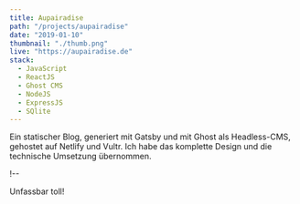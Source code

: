 ```yaml
---
title: Aupairadise
path: "/projects/aupairadise"
date: "2019-01-10"
thumbnail: "./thumb.png"
live: "https://aupairadise.de"
stack:
  - JavaScript
  - ReactJS
  - Ghost CMS
  - NodeJS
  - ExpressJS
  - SQlite
---
```


Ein statischer Blog, generiert mit Gatsby und mit Ghost als Headless-CMS, gehostet auf Netlify und Vultr. Ich habe das komplette Design und die technische Umsetzung übernommen.

!--

Unfassbar toll!